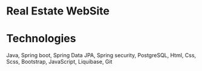 # Real Estate WebSite
# Technologies
Java, Spring boot,  Spring Data JPA, Spring security, PostgreSQL, Html, Css, Scss, Bootstrap, JavaScript, Liquibase, Git                                          

